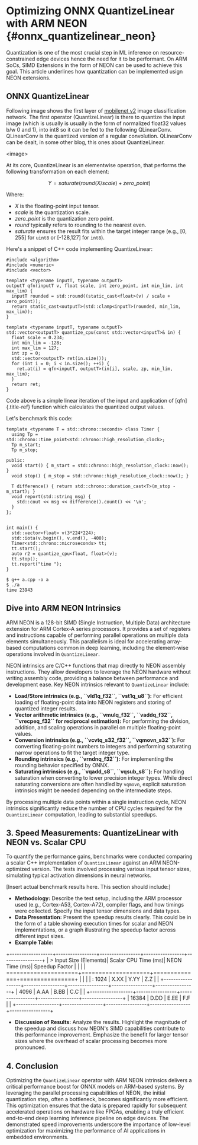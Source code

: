 # Optimizing ONNX QuantizeLinear with ARM NEON {#onnx_quantizelinear_neon}

Quantization is one of the most crucial step in ML inference on
resource-constrained edge devices hence the need for it to be
performant. On ARM SoCs, SIMD Extensions in the form of NEON can be used
to achieve this goal. This article underlines how quantization can be
implemented usign NEON extensions.

## ONNX QuantizeLinear

Following image shows the first layer of [mobilenet
v2](https://arxiv.org/abs/1801.04381) image classification network. The
first operator (QuantizeLinear) is there to quantize the input image
(which is usually is usually in the form of normalized float32 values
b/w 0 and 1), into int8 so it can be fed to the following QLinearConv.
QLinearConv is the quantized version of a regular convolution.
QLinearConv can be dealt, in some other blog, this ones about
QuantizeLinear.

\<image\>

At its core, QuantizeLinear is an elementwise operation, that performs
the following transformation on each element:

$$Y = saturate(round(X / scale) + zero\_point)$$

Where:

- $X$ is the floating-point input tensor.
- $scale$ is the quantization scale.
- $zero\_point$ is the quantization zero point.
- $round$ typically refers to rounding to the nearest even.
- $saturate$ ensures the result fits within the target integer range
  (e.g., \[0, 255\] for `uint8` or \[-128,127\] for `int8`).

Here\'s a snippet of C++ code implementing QuantizeLinear:

``` 
#include <algorithm>
#include <numeric>
#include <vector>

template <typename inputT, typename outputT>
outputT qfn(inputT v, float scale, int zero_point, int min_lim, int max_lim) {
  inputT rounded = std::round((static_cast<float>(v) / scale + zero_point));
  return static_cast<outputT>(std::clamp<inputT>(rounded, min_lim, max_lim));
}

template <typename inputT, typename outputT>
std::vector<outputT> quantize_cpu(const std::vector<inputT>& in) {
  float scale = 0.234;
  int min_lim = -128;
  int max_lim = 127;
  int zp = 0;
  std::vector<outputT> ret(in.size());
  for (int i = 0; i < in.size(); ++i) {
    ret.at(i) = qfn<inputT, outputT>(in[i], scale, zp, min_lim, max_lim);
  }
  return ret;
}
```

Code above is a simple linear iteration of the input and application of
[qfn]{.title-ref} function which calculates the quantized output values.

Let\'s benchmark this code:

``` 
template <typename T = std::chrono::seconds> class Timer {
  using Tp = std::chrono::time_point<std::chrono::high_resolution_clock>;
  Tp m_start;
  Tp m_stop;

public:
  void start() { m_start = std::chrono::high_resolution_clock::now(); }
  void stop() { m_stop = std::chrono::high_resolution_clock::now(); }

  T difference() { return std::chrono::duration_cast<T>(m_stop - m_start); }
  void report(std::string msg) {
    std::cout << msg << difference().count() << '\n';
  }
};


int main() {
  std::vector<float> v(3*224*224);
  std::iota(v.begin(), v.end(), -400);
  Timer<std::chrono::microseconds> tt;
  tt.start();
  auto r2 = quantize_cpu<float, float>(v);
  tt.stop();
  tt.report("time ");
}
```

``` 
$ g++ a.cpp -o a
$ ./a
time 23943
```

## Dive into ARM NEON Intrinsics

ARM NEON is a 128-bit SIMD (Single Instruction, Multiple Data)
architecture extension for ARM Cortex-A series processors. It provides a
set of registers and instructions capable of performing parallel
operations on multiple data elements simultaneously. This parallelism is
ideal for accelerating array-based computations common in deep learning,
including the element-wise operations involved in `QuantizeLinear`.

NEON intrinsics are C/C++ functions that map directly to NEON assembly
instructions. They allow developers to leverage the NEON hardware
without writing assembly code, providing a balance between performance
and development ease. Key NEON intrinsics relevant to `QuantizeLinear`
include:

- **Load/Store intrinsics (e.g., \`\`vld1q_f32\`\`, \`\`vst1q_u8\`\`):**
  For efficient loading of floating-point data into NEON registers and
  storing of quantized integer results.
- **Vector arithmetic intrinsics (e.g., \`\`vmulq_f32\`\`,
  \`\`vaddq_f32\`\`, \`\`vrecpeq_f32\`\` for reciprocal estimation):**
  For performing the division, addition, and scaling operations in
  parallel on multiple floating-point values.
- **Conversion intrinsics (e.g., \`\`vcvtq_s32_f32\`\`,
  \`\`vqmovn_s32\`\`):** For converting floating-point numbers to
  integers and performing saturating narrow operations to fit the target
  integer type.
- **Rounding intrinsics (e.g., \`\`vrndnq_f32\`\`):** For implementing
  the rounding behavior specified by ONNX.
- **Saturating intrinsics (e.g., \`\`vqadd_s8\`\`, \`\`vqsub_s8\`\`):**
  For handling saturation when converting to lower precision integer
  types. While direct saturating conversions are often handled by
  `vqmovn`, explicit saturation intrinsics might be needed depending on
  the intermediate steps.

By processing multiple data points within a single instruction cycle,
NEON intrinsics significantly reduce the number of CPU cycles required
for the `QuantizeLinear` computation, leading to substantial speedups.

## 3. Speed Measurements: QuantizeLinear with NEON vs. Scalar CPU

To quantify the performance gains, benchmarks were conducted comparing a
scalar C++ implementation of `QuantizeLinear` against an ARM
NEON-optimized version. The tests involved processing various input
tensor sizes, simulating typical activation dimensions in neural
networks.

\[Insert actual benchmark results here. This section should include:\]

- **Methodology:** Describe the test setup, including the ARM processor
  used (e.g., Cortex-A53, Cortex-A72), compiler flags, and how timings
  were collected. Specify the input tensor dimensions and data types.
- **Data Presentation:** Present the speedup results clearly. This could
  be in the form of a table showing execution times for scalar and NEON
  implementations, or a graph illustrating the speedup factor across
  different input sizes.
- **Example Table:**

+------------------+-----------------+-----------------+-----------------+-----------------+
| > Input Size (Elements)\| Scalar CPU Time (ms)\| NEON Time (ms)\| Speedup Factor         |
|                                                                                          |
| =====================+====================+==============+================+              |
|                                                                                          |
| :   1024 \| X.XX \| Y.YY \| Z.Z \|                                                       |
+------------------+-----------------+-----------------+-----------------+-----------------+
| 4096             | A.AA            | B.BB            | C.C             |                 |
+------------------+-----------------+-----------------+-----------------+-----------------+
| 16384            | D.DD            | E.EE            | F.F             |                 |
+------------------+-----------------+-----------------+-----------------+-----------------+

- **Discussion of Results:** Analyze the results. Highlight the
  magnitude of the speedup and discuss how NEON\'s SIMD capabilities
  contribute to this performance improvement. Emphasize the benefit for
  larger tensor sizes where the overhead of scalar processing becomes
  more pronounced.

## 4. Conclusion

Optimizing the `QuantizeLinear` operator with ARM NEON intrinsics
delivers a critical performance boost for ONNX models on ARM-based
systems. By leveraging the parallel processing capabilities of NEON, the
initial quantization step, often a bottleneck, becomes significantly
more efficient. This optimization ensures that the data is prepared
rapidly for subsequent accelerated operations on hardware like FPGAs,
enabling a truly efficient end-to-end deep learning inference pipeline
on edge devices. The demonstrated speed improvements underscore the
importance of low-level optimization for maximizing the performance of
AI applications in embedded environments.

